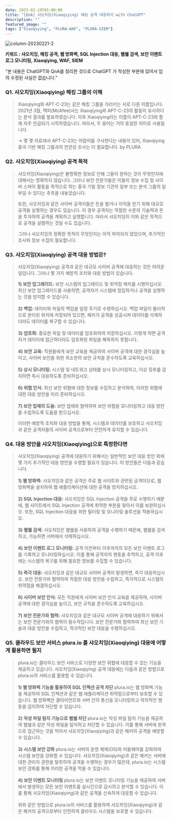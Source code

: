 ```yaml
---
date: 2023-02-19T05:00:00
title: "[QnA] 샤오치잉(Xiaoqiying) 해킹 공격 대응하기 with ChatGPT"
description: ""
featured_image: ""
tags: ["Xiaoqiying", "PLURA-WAF", "PLURA-SIEM"]
---
```


![column-20230221-2](https://github.com/user-attachments/assets/21ff805a-4fe5-4b7f-9a07-da372112f997)

**키워드 : 샤오치잉, 해킹 공격, 웹 방화벽, SQL Injection 대응, 웹쉘 검색, 보안 이벤트 로그 모니터링, Xiaoqiying, WAF, SIEM**

"본 내용은 ChatGPT와 QnA를 정리한 것으로 ChatGPT 가 작성한 부분에 있어서 임의 수정된 사실은 없습니다."

### Q1. 샤오치잉(Xiaoqiying) 해킹 그룹의 이해
> Xiaoqiying와 APT-C-23는 같은 해킹 그룹을 가리키는 서로 다른 이름입니다.
> 2021년 3월, 맥피(McAfee)사는 Xiaoqiying와 APT-C-23의 활동이 유사하다는 분석 결과를 발표하였습니다.
> 이후 Xiaoqiying라는 이름이 APT-C-23와 함께 자주 언급되기 시작하였습니다.
> 따라서, 두 용어는 거의 동일한 의미로 사용됩니다.
> 
> → 몇 몇 자료에서 APT-C-23는 아랍어를 구사한다는 내용이 있어, Xiaoqiying 중국 기반 해킹 그룹과의 연관성 조사는 더 필요합니다. by PLURA

### Q2. 샤오치잉(Xiaoqiying) 공격 목적
> 샤오치잉(Xiaoqiying)은 불명확한 정보로 인해 그들이 원하는 것이 무엇인지에 대해서는 명확하지 않습니다.
> 그러나 보안 전문가들은 이들이 정보 수집 및 사이버 스파이 활동을 목적으로 하는 중국 기밀 정보 기관의 일부 또는 분석 그룹의 일부일 수 있다는 추측을 내놓았습니다.
> 
> 또한, 샤오치잉과 같은 사이버 공격자들은 돈을 벌거나 이익을 얻기 위해 대규모 공격을 실행하는 경우도 있습니다.
> 이 경우 공격자는 적절한 수준의 기술력과 돈을 투자하여 공격을 계획하고 실행합니다.
> 따라서 샤오치잉이 이와 같은 목적으로 공격을 실행하는 것일 수도 있습니다.
>
> 그러나 샤오치잉의 정확한 목적이 무엇인지는 아직 파악되지 않았으며, 추가적인 조사와 정보 수집이 필요합니다.

### Q3. 샤오치잉(Xiaoqiying) 공격 대응 방법은?
> 샤오치잉(Xiaoqiying) 공격과 같은 대규모 사이버 공격에 대응하는 것은 어려운 일입니다.
> 그러나 몇 가지 예방적 조치와 대응 방법이 있습니다.
>
> **1) 보안 업그레이드:** 보안 시스템의 업그레이드 및 취약점 패치를 시행하십시오. 최신 보안 업그레이드를 사용하면, 공격자가 시스템에 침입하거나 공격을 실행하는 것을 방지할 수 있습니다.<br><br>
> **2) 백업:** 데이터와 파일의 백업을 일정 주기로 수행하십시오. 백업 파일이 물리적으로 분리된 위치에 저장되어 있으면, 해커가 공격을 성공시켜 데이터를 삭제하더라도 데이터를 복구할 수 있습니다.<br><br>
> **3) 암호화:** 중요한 파일 및 데이터를 암호화하여 저장하십시오. 이렇게 하면 공격자가 데이터에 접근하더라도 암호화된 파일을 해독하지 못합니다.<br><br>
> **4) 보안 교육:** 직원들에게 보안 교육을 제공하여 사이버 공격에 대한 경각심을 높이고, 사이버 보안을 위한 최소한의 보안 규칙을 준수하도록 교육하십시오.<br><br>
> **5) 상시 모니터링:** 시스템 및 네트워크 상태를 상시 모니터링하고, 이상 징후를 감지하면 즉시 대응하도록 준비하십시오.<br><br>
> **6) 위협 인식:** 최신 보안 위협에 대한 정보를 수집하고 분석하여, 이러한 위협에 대한 대응 방안을 미리 준비하십시오.<br><br>
> **7) 보안 업체의 도움:** 보안 업체와 협력하여 보안 위협을 모니터링하고 대응 방안을 수립하도록 도움을 받으십시오.<br>
> 
> 이러한 예방적 조치와 대응 방법을 통해, 시스템과 데이터를 보호하고 샤오치잉과 같은 공격자들의 사이버 공격으로부터 안전하게 유지할 수 있습니다.

### Q4. 대응 방안을 샤오치잉(Xiaoqiying)으로 특정한다면
> 샤오치잉(Xiaoqiying) 공격에 대응하기 위해서는 일반적인 보안 대응 방안 외에 몇 가지 추가적인 대응 방안을 수행할 필요가 있습니다. 이 방안들은 다음과 같습니다.<br><br>
> **1) 웹 방화벽:** 샤오치잉과 같은 공격은 주로 웹 사이트와 관련된 공격이므로, 웹 방화벽을 설치하여 웹 애플리케이션에 대한 공격을 방지하십시오.<br><br>
> **2) SQL Injection 대응:** 샤오치잉은 SQL Injection 공격을 주로 수행하기 때문에, 웹 사이트에서 SQL Injection 공격에 취약한 부분을 찾아서 이를 보완하십시오. 또한, SQL Injection 대응을 위한 필터링 및 모니터링 솔루션을 적용하십시오.<br><br>
> **3) 웹쉘 검색:** 샤오치잉은 웹쉘을 사용하여 공격을 수행하기 때문에, 웹쉘을 검색하고, 가능하면 서버에서 삭제하십시오.<br><br>
> **4) 보안 이벤트 로그 모니터링:** 공격 이전부터 이후까지의 모든 보안 이벤트 로그를 기록하고 모니터링하십시오. 이를 통해 공격자의 행동을 추적하고, 공격 이후에는 시스템의 복구를 위해 필요한 정보를 수집할 수 있습니다.<br><br>
> **5) 즉각 대응:** 샤오치잉과 같은 대규모 사이버 공격이 발생하면, 즉각 대응하십시오. 보안 전문가와 협력하여 적절한 대응 방안을 수립하고, 즉각적으로 시스템의 취약점을 해결하십시오.<br><br>
> **6) 사이버 보안 인식:** 모든 직원에게 사이버 보안 인식 교육을 제공하여, 사이버 공격에 대한 경각심을 높이고, 보안 규칙을 준수하도록 교육하십시오.<br><br>
> **7) 보안 전문가와 협력:** 샤오치잉과 같은 대규모 사이버 공격에 대응하기 위해서는 보안 전문가와의 협력이 필수적입니다. 보안 전문가와 협력하여 최신 보안 기술과 대응 방안을 수립하고, 적극적인 보안 대응을 수행하십시오.<br>

### Q5. 클라우드 보안 서비스 plura.io 를 샤오치잉(Xiaoqiying) 대응에 어떻게 활용하면 될지
> plura.io는 클라우드 보안 서비스로 다양한 보안 위협에 대응할 수 있는 기능을 제공하고 있습니다. 샤오치잉(Xiaoqiying) 공격 대응에는 다음과 같은 방법으로 plura.io의 서비스를 활용할 수 있습니다.<br><br>
> **1) 웹 방화벽 기능을 활용하여 SQL 인젝션 공격 차단**
plura.io는 웹 방화벽 기능을 제공하여 SQL 인젝션과 같은 웹 애플리케이션 취약점으로부터 보호할 수 있습니다. 웹 방화벽은 클라이언트와 서버 간의 통신을 모니터링하고 악의적인 행동을 감지하여 차단할 수 있습니다.<br><br>
> **2) 악성 파일 탐지 기능으로 웹쉘 차단**
plura.io는 악성 파일 탐지 기능을 제공하여 웹쉘과 같은 악성 파일을 탐지하고 차단할 수 있습니다. 이를 통해 서버에 원격으로 접근하는 것을 막아서 샤오치잉(Xiaoqiying)과 같은 해커의 공격을 예방할 수 있습니다.<br><br>
> **3) 시스템 보안 강화**
plura.io는 서버의 운영 체제(OS)와 미들웨어를 강화하여 시스템 보안을 강화할 수 있습니다. 샤오치잉(Xiaoqiying)과 같은 해커는 서버에 대한 관리자 권한을 탈취하여 공격을 수행하는 경우가 많은데, plura.io는 시스템 보안 강화를 통해 이러한 공격을 막을 수 있습니다.<br><br>
> **4) 보안 이벤트 모니터링**
plura.io는 보안 이벤트 모니터링 기능을 제공하여 서버에서 발생하는 모든 보안 이벤트를 실시간으로 감시하고 분석할 수 있습니다. 이를 통해 샤오치잉(Xiaoqiying)과 같은 공격을 신속하게 대응할 수 있습니다.<br><br>
> 위와 같은 방법으로 plura.io의 서비스를 활용하여 샤오치잉(Xiaoqiying)과 같은 해커의 공격으로부터 안전하게 클라우드 시스템을 보호할 수 있습니다.

